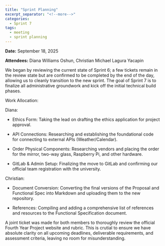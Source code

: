 ```yaml
---
title: "Sprint Planning"
excerpt_separator: "<!--more-->"
categories:
  - Sprint 7
tags:
  - meeting
  - sprint planning
---
```


**Date:** September 18, 2025
<!--more-->

**Attendees:** Diana Williams Oshun, Christian Michael Lagura Yacapin
<!--more-->

We began by reviewing the current state of Sprint 6; a few tickets remain in the review state but are confirmed to be completed by the end of the day, allowing us to cleanly transition to the new sprint. The goal of Sprint 7 is to finalize all administrative groundwork and kick off the initial technical build phases.
<!--more-->

Work Allocation:
<!--more-->

Diana:

- Ethics Form: Taking the lead on drafting the ethics application for project approval.

- API Connections: Researching and establishing the foundational code for connecting to external APIs (Weather/Calendar).

- Order Physical Components: Researching vendors and placing the order for the mirror, two-way glass, Raspberry Pi, and other hardware.

- GitLab & Admin Setup: Finalizing the move to GitLab and confirming our official team registration with the university.

Christian:

- Document Conversion: Converting the final versions of the Proposal and Functional Spec into Markdown and uploading them to the new repository.

- References: Compiling and adding a comprehensive list of references and resources to the Functional Specification document.
<!--more-->

A joint ticket was made for both members to thoroughly review the official Fourth Year Project website and rubric. This is crutial to ensure we have absolute clarity on all upcoming deadlines, deliverable requirements, and assessment criteria, leaving no room for misunderstanding.
